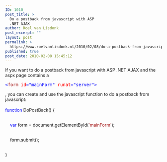 ```yaml
---
ID: 1010
post_title: >
  Do a postback from javascript with ASP
  .NET AJAX
author: Roel van Lisdonk
post_excerpt: ""
layout: post
permalink: >
  https://www.roelvanlisdonk.nl/2010/02/08/do-a-postback-from-javascript-with-asp-net-ajax/
published: true
post_date: 2010-02-08 15:45:12
---
```

<p>If you want to do a postback from javascript with ASP .NET AJAX and the aspx page contains a</p>  <pre class="code"><span style="color: blue">&lt;</span><span style="color: #a31515">form </span><span style="color: red">id</span><span style="color: blue">=&quot;mainForm&quot; </span><span style="color: red">runat</span><span style="color: blue">=&quot;server&quot;&gt;</span></pre>
<a href="http://11011.net/software/vspaste"></a>

<p>, you can create and use the javascript function to do a postback from javascript:
  <br /><span style="color: blue">
    <br />function </span>DoPostBack() {

  <br />&#160;&#160;&#160; <span style="color: blue">var </span>form = document.getElementById(<span style="color: #a31515">'mainForm'</span>);

  <br />&#160;&#160;&#160; form.submit();

  <br />}</p>
<a href="http://11011.net/software/vspaste"></a>